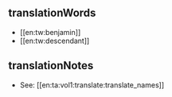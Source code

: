 ## translationWords

* [[en:tw:benjamin]]
* [[en:tw:descendant]]

## translationNotes

* See: [[en:ta:vol1:translate:translate_names]]
